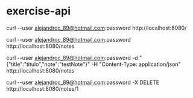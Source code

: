 # exercise-api

curl --user alejandroc_89@hotmail.com:password http://localhost:8080/

curl --user alejandroc_89@hotmail.com:password http://localhost:8080/notes

curl --user alejandroc_89@hotmail.com:password -d "{\"title\":\"titulo\",\"note\":\"testNote\"}" -H "Content-Type: application/json" http://localhost:8080/notes

curl --user alejandroc_89@hotmail.com:password -X DELETE http://localhost:8080/notes/1
